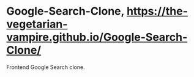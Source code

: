 # Google-Search-Clone, https://the-vegetarian-vampire.github.io/Google-Search-Clone/
Frontend Google Search clone.

